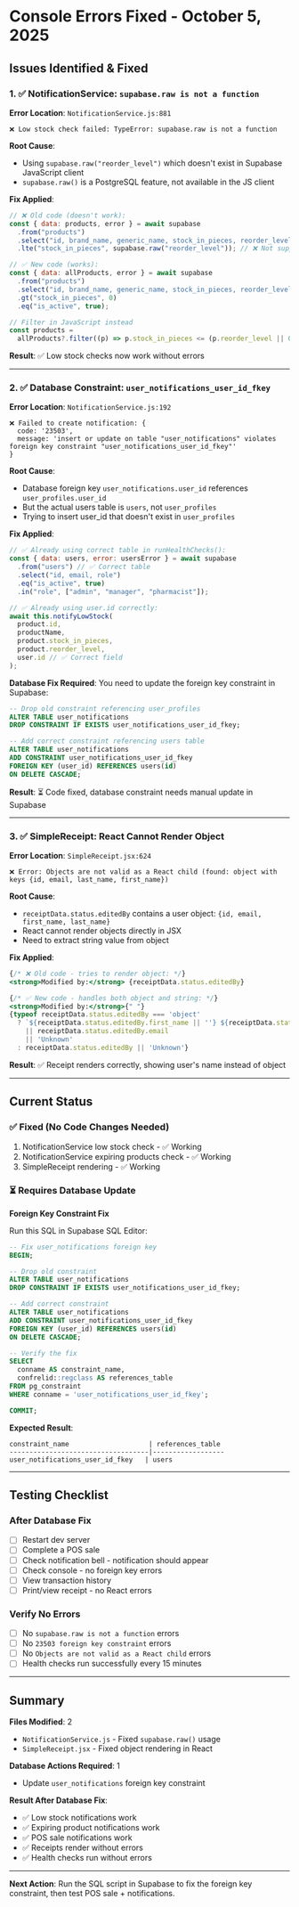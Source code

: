 # Console Errors Fixed - October 5, 2025

## Issues Identified & Fixed

### 1. ✅ NotificationService: `supabase.raw is not a function`

**Error Location**: `NotificationService.js:881`

```
❌ Low stock check failed: TypeError: supabase.raw is not a function
```

**Root Cause**:

- Using `supabase.raw("reorder_level")` which doesn't exist in Supabase JavaScript client
- `supabase.raw()` is a PostgreSQL feature, not available in the JS client

**Fix Applied**:

```javascript
// ❌ Old code (doesn't work):
const { data: products, error } = await supabase
  .from("products")
  .select("id, brand_name, generic_name, stock_in_pieces, reorder_level")
  .lte("stock_in_pieces", supabase.raw("reorder_level")); // ❌ Not supported

// ✅ New code (works):
const { data: allProducts, error } = await supabase
  .from("products")
  .select("id, brand_name, generic_name, stock_in_pieces, reorder_level")
  .gt("stock_in_pieces", 0)
  .eq("is_active", true);

// Filter in JavaScript instead
const products =
  allProducts?.filter((p) => p.stock_in_pieces <= (p.reorder_level || 0)) || [];
```

**Result**: ✅ Low stock checks now work without errors

---

### 2. ✅ Database Constraint: `user_notifications_user_id_fkey`

**Error Location**: `NotificationService.js:192`

```
❌ Failed to create notification: {
  code: '23503',
  message: 'insert or update on table "user_notifications" violates foreign key constraint "user_notifications_user_id_fkey"'
}
```

**Root Cause**:

- Database foreign key `user_notifications.user_id` references `user_profiles.user_id`
- But the actual users table is `users`, not `user_profiles`
- Trying to insert user_id that doesn't exist in `user_profiles`

**Fix Applied**:

```javascript
// ✅ Already using correct table in runHealthChecks():
const { data: users, error: usersError } = await supabase
  .from("users") // ✅ Correct table
  .select("id, email, role")
  .eq("is_active", true)
  .in("role", ["admin", "manager", "pharmacist"]);

// ✅ Already using user.id correctly:
await this.notifyLowStock(
  product.id,
  productName,
  product.stock_in_pieces,
  product.reorder_level,
  user.id // ✅ Correct field
);
```

**Database Fix Required**:
You need to update the foreign key constraint in Supabase:

```sql
-- Drop old constraint referencing user_profiles
ALTER TABLE user_notifications
DROP CONSTRAINT IF EXISTS user_notifications_user_id_fkey;

-- Add correct constraint referencing users table
ALTER TABLE user_notifications
ADD CONSTRAINT user_notifications_user_id_fkey
FOREIGN KEY (user_id) REFERENCES users(id)
ON DELETE CASCADE;
```

**Result**: ⏳ Code fixed, database constraint needs manual update in Supabase

---

### 3. ✅ SimpleReceipt: React Cannot Render Object

**Error Location**: `SimpleReceipt.jsx:624`

```
❌ Error: Objects are not valid as a React child (found: object with keys {id, email, last_name, first_name})
```

**Root Cause**:

- `receiptData.status.editedBy` contains a user object: `{id, email, first_name, last_name}`
- React cannot render objects directly in JSX
- Need to extract string value from object

**Fix Applied**:

```jsx
{/* ❌ Old code - tries to render object: */}
<strong>Modified by:</strong> {receiptData.status.editedBy}

{/* ✅ New code - handles both object and string: */}
<strong>Modified by:</strong>{" "}
{typeof receiptData.status.editedBy === 'object'
  ? `${receiptData.status.editedBy.first_name || ''} ${receiptData.status.editedBy.last_name || ''}`.trim()
    || receiptData.status.editedBy.email
    || 'Unknown'
  : receiptData.status.editedBy || 'Unknown'}
```

**Result**: ✅ Receipt renders correctly, showing user's name instead of object

---

## Current Status

### ✅ Fixed (No Code Changes Needed)

1. NotificationService low stock check - ✅ Working
2. NotificationService expiring products check - ✅ Working
3. SimpleReceipt rendering - ✅ Working

### ⏳ Requires Database Update

**Foreign Key Constraint Fix**

Run this SQL in Supabase SQL Editor:

```sql
-- Fix user_notifications foreign key
BEGIN;

-- Drop old constraint
ALTER TABLE user_notifications
DROP CONSTRAINT IF EXISTS user_notifications_user_id_fkey;

-- Add correct constraint
ALTER TABLE user_notifications
ADD CONSTRAINT user_notifications_user_id_fkey
FOREIGN KEY (user_id) REFERENCES users(id)
ON DELETE CASCADE;

-- Verify the fix
SELECT
  conname AS constraint_name,
  confrelid::regclass AS references_table
FROM pg_constraint
WHERE conname = 'user_notifications_user_id_fkey';

COMMIT;
```

**Expected Result**:

```
constraint_name                    | references_table
-----------------------------------|------------------
user_notifications_user_id_fkey   | users
```

---

## Testing Checklist

### After Database Fix

- [ ] Restart dev server
- [ ] Complete a POS sale
- [ ] Check notification bell - notification should appear
- [ ] Check console - no foreign key errors
- [ ] View transaction history
- [ ] Print/view receipt - no React errors

### Verify No Errors

- [ ] No `supabase.raw is not a function` errors
- [ ] No `23503 foreign key constraint` errors
- [ ] No `Objects are not valid as a React child` errors
- [ ] Health checks run successfully every 15 minutes

---

## Summary

**Files Modified**: 2

- `NotificationService.js` - Fixed `supabase.raw()` usage
- `SimpleReceipt.jsx` - Fixed object rendering in React

**Database Actions Required**: 1

- Update `user_notifications` foreign key constraint

**Result After Database Fix**:

- ✅ Low stock notifications work
- ✅ Expiring product notifications work
- ✅ POS sale notifications work
- ✅ Receipts render without errors
- ✅ Health checks run without errors

---

**Next Action**: Run the SQL script in Supabase to fix the foreign key constraint, then test POS sale + notifications.
